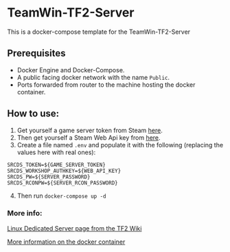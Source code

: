 # TeamWin-TF2-Server
This is a docker-compose template for the TeamWin-TF2-Server

## Prerequisites

* Docker Engine and Docker-Compose.
* A public facing docker network with the name `Public`.
* Ports forwarded from router to the machine hosting the docker container. 

## How to use:

1. Get yourself a game server token from Steam [here](https://steamcommunity.com/dev/managegameservers).
2. Then get yourself a Steam Web Api key from [here](https://steamcommunity.com/dev/apikey).
3. Create a file named `.env` and populate it with the following (replacing the values here with real ones):
```
SRCDS_TOKEN=${GAME_SERVER_TOKEN}
SRCDS_WORKSHOP_AUTHKEY=${WEB_API_KEY}
SRCDS_PW=${SERVER_PASSWORD}
SRCDS_RCONPW=${SERVER_RCON_PASSWORD}
```
4. Then run `docker-compose up -d`

### More info:

[Linux Dedicated Server page from the TF2 Wiki](https://wiki.teamfortress.com/wiki/Linux_dedicated_server)

[More information on the docker container](https://hub.docker.com/r/cm2network/tf2)
